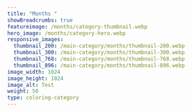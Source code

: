```yaml
---
title: "Months "
showBreadcrumbs: true
featureimage: /months/category-thumbnail.webp
hero_image: /months/category-hero.webp
responsive_images:
  thumbnail_200: /main-category/months/thumbnail-200.webp
  thumbnail_300: /main-category/months/thumbnail-300.webp
  thumbnail_768: /main-category/months/thumbnail-768.webp
  thumbnail_896: /main-category/months/thumbnail-896.webp
image_width: 1024
image_height: 1024
image_alt: Test
weight: 50
type: coloring-category
---
```


